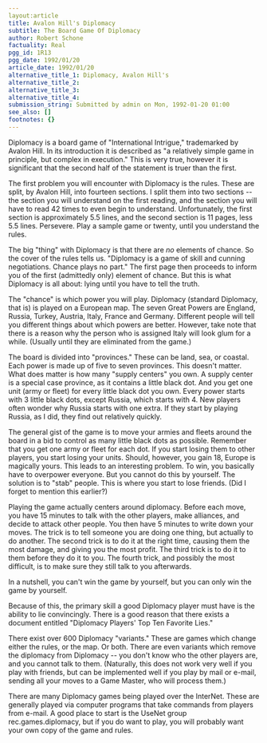 ```yaml
---
layout:article
title: Avalon Hill's Diplomacy
subtitle: The Board Game Of Diplomacy
author: Robert Schone
factuality: Real
pgg_id: 1R13
pgg_date: 1992/01/20
article_date: 1992/01/20
alternative_title_1: Diplomacy, Avalon Hill's
alternative_title_2: 
alternative_title_3: 
alternative_title_4: 
submission_string: Submitted by admin on Mon, 1992-01-20 01:00
see_also: []
footnotes: {}
---
```

<div>
<p>Diplomacy is a board game of "International Intrigue," trademarked by Avalon Hill. In its introduction it is described as "a relatively simple game in principle, but complex in execution." This is very true, however it is significant that the second half of the statement is truer than the first.</p>
<p>The first problem you will encounter with Diplomacy is the rules. These are split, by Avalon Hill, into fourteen sections. I split them into two sections -- the section you will understand on the first reading, and the section you will have to read 42 times to even begin to understand. Unfortunately, the first section is approximately 5.5 lines, and the second section is 11 pages, less 5.5 lines. Persevere. Play a sample game or twenty, until you understand the rules.</p>
<p>The big "thing" with Diplomacy is that there are <em>no</em> elements of chance. So the cover of the rules tells us. "Diplomacy is a game of skill and cunning negotiations. Chance plays no part." The first page then proceeds to inform you of the first (admittedly only) element of chance. But this is what Diplomacy is all about: lying until you have to tell the truth.</p>
<p>The "chance" is which power you will play. Diplomacy (standard Diplomacy, that is) is played on a European map. The seven Great Powers are England, Russia, Turkey, Austria, Italy, France and Germany. Different people will tell you different things about which powers are better. However, take note that there is a reason why the person who is assigned Italy will look glum for a while. (Usually until they are eliminated from the game.)</p>
<p>The board is divided into "provinces." These can be land, sea, or coastal. Each power is made up of five to seven provinces. This doesn't matter. What does matter is how many "supply centers" you own. A supply center is a special case province, as it contains a little black dot. And you get one unit (army or fleet) for every little black dot you own. Every power starts with 3 little black dots, except Russia, which starts with 4. New players often wonder why Russia starts with one extra. If they start by playing Russia, as I did, they find out relatively quickly.</p>
<p>The general gist of the game is to move your armies and fleets around the board in a bid to control as many little black dots as possible. Remember that you get one army or fleet for each dot. If you start losing them to other players, you start losing your units. Should, however, you gain 18, Europe is magically yours. This leads to an interesting problem. To win, you basically have to overpower everyone. But you cannot do this by yourself. The solution is to "stab" people. This is where you start to lose friends. (Did I forget to mention this earlier?)</p>
<p>Playing the game actually centers around diplomacy. Before each move, you have 15 minutes to talk with the other players, make alliances, and decide to attack other people. You then have 5 minutes to write down your moves. The trick is to tell someone you are doing one thing, but actually to do another. The second trick is to do it at the right time, causing them the most damage, and giving you the most profit. The third trick is to do it to them before they do it to you. The fourth trick, and possibly the most difficult, is to make sure they still talk to you afterwards.</p>
<p>In a nutshell, you can't win the game by yourself, but you can only win the game by yourself.</p>
<p>Because of this, the primary skill a good Diplomacy player must have is the ability to lie convincingly. There is a good reason that there exists a document entitled "Diplomacy Players' Top Ten Favorite Lies."</p>
<p>There exist over 600 Diplomacy "variants." These are games which change either the rules, or the map. Or both. There are even variants which remove the diplomacy from Diplomacy -- you don't know who the other players are, and you cannot talk to them. (Naturally, this does not work very well if you play with friends, but can be implemented well if you play by mail or e-mail, sending all your moves to a Game Master, who will process them.)</p>
<p>There are many Diplomacy games being played over the InterNet. These are generally played via computer programs that take commands from players from e-mail. A good place to start is the UseNet group rec.games.diplomacy, but if you do want to play, you will probably want your own copy of the game and rules. <!--Amazon_CLS_IM_END--></p>
</div>

